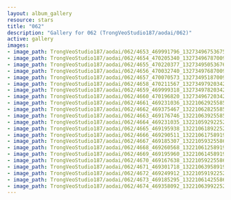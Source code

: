 ```yaml
---
layout: album_gallery
resource: stars
title: "062"
description: "Gallery for 062 (TrongVeoStudio187/aodai/062)"
active: gallery
images:
- image_path: TrongVeoStudio187/aodai/062/4653_469991796_1327349675367586_8193382505183473798_n.jpg
- image_path: TrongVeoStudio187/aodai/062/4654_470205340_1327349678700919_6346428222587962323_n.jpg
- image_path: TrongVeoStudio187/aodai/062/4655_470220377_1327349505367603_9064898437615020559_n.jpg
- image_path: TrongVeoStudio187/aodai/062/4656_470032740_1327349768700910_2729190516976235907_n.jpg
- image_path: TrongVeoStudio187/aodai/062/4657_470070573_1327349518700935_8793283875453152607_n.jpg
- image_path: TrongVeoStudio187/aodai/062/4658_470211567_1327349792034241_2871581338526748363_n.jpg
- image_path: TrongVeoStudio187/aodai/062/4659_469999318_1327349782034242_3673744195156703044_n.jpg
- image_path: TrongVeoStudio187/aodai/062/4660_470196820_1327349672034253_8337395477929276799_n.jpg
- image_path: TrongVeoStudio187/aodai/062/4661_469231036_1322106292558591_7939044508361522009_n.jpg
- image_path: TrongVeoStudio187/aodai/062/4662_469375467_1322106282558592_5431566307690437510_n.jpg
- image_path: TrongVeoStudio187/aodai/062/4663_469176746_1322106392558581_823635911051371537_n.jpg
- image_path: TrongVeoStudio187/aodai/062/4664_469231035_1322105929225294_2781183571790647542_n.jpg
- image_path: TrongVeoStudio187/aodai/062/4665_469195938_1322106189225268_3454550281088299391_n.jpg
- image_path: TrongVeoStudio187/aodai/062/4666_469290511_1322106175891936_3546693561522667231_n.jpg
- image_path: TrongVeoStudio187/aodai/062/4667_469185307_1322105932558627_1071404257667433171_n.jpg
- image_path: TrongVeoStudio187/aodai/062/4668_469260568_1322106125891941_1071509767898035352_n.jpg
- image_path: TrongVeoStudio187/aodai/062/4669_469195960_1322106145891939_1857975719459858564_n.jpg
- image_path: TrongVeoStudio187/aodai/062/4670_469167638_1322105922558628_5544102488372976430_n.jpg
- image_path: TrongVeoStudio187/aodai/062/4671_469301718_1322106395891914_6511727290906484424_n.jpg
- image_path: TrongVeoStudio187/aodai/062/4672_469249912_1322105919225295_1825811416081930581_n.jpg
- image_path: TrongVeoStudio187/aodai/062/4673_469185295_1322106142558606_4797870524814365720_n.jpg
- image_path: TrongVeoStudio187/aodai/062/4674_469358092_1322106399225247_3296532520872015193_n.jpg
---
```

